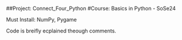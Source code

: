 ##Project: Connect_Four_Python
#Course: Basics in Python - SoSe24

Must Install: NumPy, Pygame

Code is breifly ecplained theough comments.
